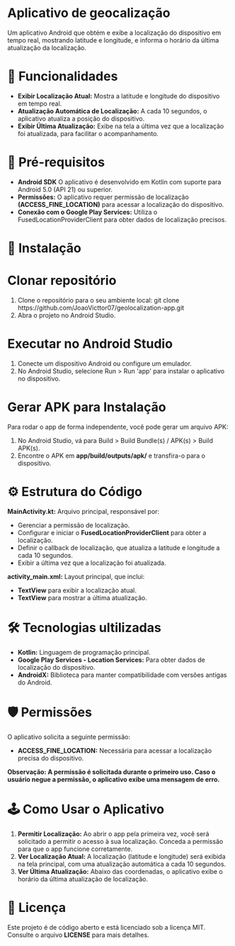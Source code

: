 # Aplicativo de geocalização 

Um aplicativo Android que obtém e exibe a localização do dispositivo em tempo real, mostrando latitude e longitude, e informa o horário da última atualização da localização.

# 📝 Funcionalidades

<ul>
  <li><strong>Exibir Localização Atual:</strong> Mostra a latitude e longitude do dispositivo em tempo real.</li>
  <li><strong>Atualização Automática de Localização:</strong> A cada 10 segundos, o aplicativo atualiza a posição do dispositivo.</li>
  <li><strong>Exibir Última Atualização:</strong> Exibe na tela a última vez que a localização foi atualizada, para facilitar o acompanhamento.</li>
</ul>

# 📱 Pré-requisitos

<ul>
  <li><strong>Android SDK</strong> O aplicativo é desenvolvido em Kotlin com suporte para Android 5.0 (API 21) ou superior.</li>
  <li><strong>Permissões:</strong> O aplicativo requer permissão de localização <strong>(ACCESS_FINE_LOCATION)</strong> para acessar a localização do dispositivo.</li>
  <li><strong>Conexão com o Google Play Services:</strong> Utiliza o FusedLocationProviderClient para obter dados de localização precisos.</li>
</ul>


# 🚀 Instalação

# Clonar repositório
<ol>
  <li>Clone o repositório para o seu ambiente local: git clone https://github.com/JoaoVicttor07/geolocalization-app.git
</li>
  <li>Abra o projeto no Android Studio.</li>
</ol>

# Executar no Android Studio
<ol>
  <li>Conecte um dispositivo Android ou configure um emulador.</li>
  <li>No Android Studio, selecione Run > Run 'app' para instalar o aplicativo no dispositivo.</li>
</ol>

# Gerar APK para Instalação
Para rodar o app de forma independente, você pode gerar um arquivo APK:
<ol>
  <li>No Android Studio, vá para Build > Build Bundle(s) / APK(s) > Build APK(s).</li>
  <li>Encontre o APK em <strong>app/build/outputs/apk/</strong> e transfira-o para o dispositivo.</li>
</ol>

# ⚙️ Estrutura do Código
<strong>MainActivity.kt:</strong> Arquivo principal, responsável por:
<ul>
  <li>Gerenciar a permissão de localização.</li>
  <li>Configurar e iniciar o <strong>FusedLocationProviderClient</strong> para obter a localização.</li>
  <li>Definir o callback de localização, que atualiza a latitude e longitude a cada 10 segundos.</li>
  <li>Exibir a última vez que a localização foi atualizada.</li>
</ul>

<strong>activity_main.xml:</strong> Layout principal, que inclui:
<ul>
  <li><strong>TextView</strong> para exibir a localização atual.</li>
  <li><strong>TextView</strong> para mostrar a última atualização.</li>
</ul>

# 🛠️ Tecnologias ultilizadas
<ul>
  <li><strong>Kotlin:</strong> Linguagem de programação principal.</li>
  <li><strong>Google Play Services - Location Services:</strong> Para obter dados de localização do dispositivo.</li>
  <li><strong>AndroidX:</strong> Biblioteca para manter compatibilidade com versões antigas do Android.</li>
</ul>

# 🛡️ Permissões
O aplicativo solicita a seguinte permissão:
<ul>
  <li><strong>ACCESS_FINE_LOCATION:</strong> Necessária para acessar a localização precisa do dispositivo.
</li>
</ul>
<strong>Observação: A permissão é solicitada durante o primeiro uso. Caso o usuário negue a permissão, o aplicativo exibe uma mensagem de erro.</strong>

# 🕹️ Como Usar o Aplicativo
<ol>
  <li><strong>Permitir Localização:</strong> Ao abrir o app pela primeira vez, você será solicitado a permitir o acesso à sua localização. Conceda a permissão para que o app funcione corretamente.</li>
  <li><strong>Ver Localização Atual:</strong> A localização (latitude e longitude) será exibida na tela principal, com uma atualização automática a cada 10 segundos.</li>
  <li><strong>Ver Última Atualização:</strong> Abaixo das coordenadas, o aplicativo exibe o horário da última atualização de localização.</li>
</ol>

# 📄 Licença
Este projeto é de código aberto e está licenciado sob a licença MIT. Consulte o arquivo <strong>LICENSE</strong> para mais detalhes.
